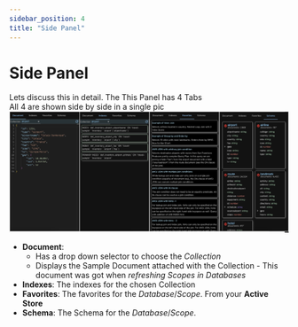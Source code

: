 ```yaml
---
sidebar_position: 4
title: "Side Panel"
---
```


# Side Panel

Lets discuss this in detail. The This Panel has 4 Tabs<br />
All 4 are shown side by side in a single pic
![workbench-side-panel](/img/workbenches/workbench-side-panel.png)

- **Document**:
  - Has a drop down selector to choose the _Collection_
  - Displays the Sample Document attached with the Collection - This document was got when _refreshing Scopes in Databases_
- **Indexes**: The indexes for the chosen Collection
- **Favorites**: The favorites for the _Database_/_Scope_. From your **Active Store**
- **Schema**: The Schema for the _Database_/_Scope_.
